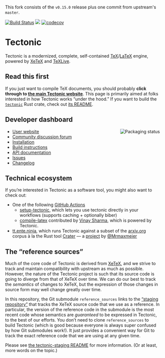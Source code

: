 This fork consists of the `v0.15.0` release plus one commit from upstream's `master`.

[![Build Status](https://dev.azure.com/tectonic-typesetting/tectonic/_apis/build/status/tectonic-typesetting.tectonic?branchName=master)](https://dev.azure.com/tectonic-typesetting/tectonic/_build/latest?definitionId=11&branchName=master)
[![](http://meritbadge.herokuapp.com/tectonic)](https://crates.io/crates/tectonic)
[![codecov](https://codecov.io/gh/tectonic-typesetting/tectonic/branch/master/graph/badge.svg)](https://codecov.io/gh/tectonic-typesetting/tectonic)

# Tectonic

Tectonic is a modernized, complete, self-contained
[TeX](https://en.wikipedia.org/wiki/TeX)/[LaTeX](https://www.latex-project.org/)
engine, powered by [XeTeX](http://xetex.sourceforge.net/) and
[TeXLive](https://www.tug.org/texlive/).

## Read this first

If you just want to compile TeX documents, you should probably **click through
to [the main Tectonic website](https://tectonic-typesetting.github.io/)**. This
page is primarily aimed at folks interested in how Tectonic works “under the
hood.” If you want to build the [`tectonic`][crate] Rust crate, check out [its
README](./CARGO_README.md).

[crate]: https://crates.io/crates/tectonic

## Developer dashboard

<a href="https://repology.org/metapackage/tectonic">
    <img src="https://repology.org/badge/vertical-allrepos/tectonic.svg" alt="Packaging status" align="right">
</a>

- [User website](https://tectonic-typesetting.github.io/)
- [Community discussion forum](https://github.com/tectonic-typesetting/tectonic/discussions)
- [Installation](https://tectonic-typesetting.github.io/book/latest/installation/)
- [Build instructions](https://tectonic-typesetting.github.io/book/latest/howto/build-tectonic/)
- [API documentation](https://docs.rs/tectonic/)
- [Issues](https://github.com/tectonic-typesetting/tectonic/issues/)
- [Changelog](https://github.com/tectonic-typesetting/tectonic/blob/release/CHANGELOG.md)

## Technical ecosystem

If you’re interested in Tectonic as a software tool, you might also want to check out:

- One of the following [GitHub Actions](https://github.com/features/actions)
    - [setup-tectonic](https://github.com/marketplace/actions/setup-tectonic), which lets you use tectonic directly in your workflows (supports caching + optionally biber)
    - [compile-latex](https://github.com/marketplace/actions/compile-latex) contributed by [Vinay
  Sharma](https://github.com/vinay0410), which is powered by Tectonic.
- [tt.ente.ninja](https://tt.ente.ninja), which runs Tectonic against a subset
  of the [arxiv.org](https://arxiv.org/) corpus à la the Rust tool
  [Crater](https://github.com/rust-lang/crater) — a
  [project](https://github.com/Mrmaxmeier/tectonic-on-arXiv) by
  [@Mrmaxmeier](https://github.com/Mrmaxmeier/)

## The “reference sources”

Much of the core code of Tectonic is derived from
[XeTeX](http://xetex.sourceforge.net/), and we strive to track and maintain
compatibility with upstream as much as possible. However, the nature of the
Tectonic project is such that its source code is going to diverge from that of
XeTeX over time. We can do our best to track the *semantics* of changes to
XeTeX, but the expression of those changes in source form may well change
greatly over time.

In this repository, the Git submodule `reference_sources` links to the
[“staging repository”](https://github.com/tectonic-typesetting/tectonic-staging)
that tracks the XeTeX source
code that we use as a reference. In particular, the version of the reference
code in the submodule is the most recent code whose semantics are *guaranteed*
to be expressed in Tectonic, to the best of our efforts. You don’t need to
clone `reference_sources` to build Tectonic (which is good because everyone is
always super confused by how Git submodules work!). It just provides a
convenient way for Git to track the exact reference code that we are using at
any given time.

Please see
[the tectonic-staging README](https://github.com/tectonic-typesetting/tectonic-staging#readme)
for more information. (Or at least, more words on the topic.)
